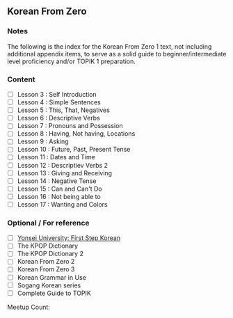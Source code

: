 ## Korean From Zero

### Notes
The following is the index for the Korean From Zero 1 text, not including additional appendix items, to serve as a solid 
guide to beginner/intermediate level proficiency and/or TOPIK 1 preparation.

### Content
- [ ] Lesson 3 : Self Introduction
- [ ] Lesson 4 : Simple Sentences
- [ ] Lesson 5 : This, That, Negatives
- [ ] Lesson 6 : Descriptive Verbs
- [ ] Lesson 7 : Pronouns and Possession
- [ ] Lesson 8 : Having, Not having, Locations
- [ ] Lesson 9 : Asking
- [ ] Lesson 10 : Future, Past, Present Tense
- [ ] Lesson 11 : Dates and Time
- [ ] Lesson 12 : Descriptiev Verbs 2
- [ ] Lesson 13 : Giving and Receiving
- [ ] Lesson 14 : Negative Tense
- [ ] Lesson 15 : Can and Can't Do
- [ ] Lesson 16 : Not being able to
- [ ] Lesson 17 : Wanting and Colors

### Optional / For reference
- [ ] [Yonsei University: First Step Korean](https://www.coursera.org/learn/learn-korean)
- [ ] The KPOP Dictionary
- [ ] The KPOP Dictionary 2
- [ ] Korean From Zero 2
- [ ] Korean From Zero 3
- [ ] Korean Grammar in Use
- [ ] Sogang Korean series
- [ ] Complete Guide to TOPIK

Meetup Count:

